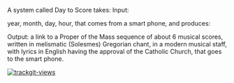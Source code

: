 A system called Day to Score takes:
Input:

year, month, day, hour,
that comes from a smart phone,
and produces:

Output:
a link to a Proper of the Mass sequence of about 6 musical scores, written in
 melismatic (Solesmes) Gregorian chant, in a modern musical staff, with lyrics
 in English having the approval of the Catholic Church,
that goes to the smart phone.

<a href="https://trackgit.com">
<img src="https://us-central1-trackgit-analytics.cloudfunctions.net/token/ping/kx7wyq7vh7he029p2lfk" alt="trackgit-views" />
</a>
